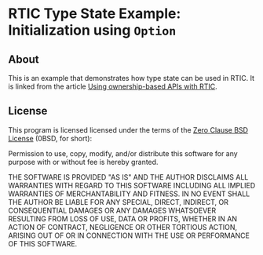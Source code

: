 # RTIC Type State Example: Initialization using `Option`

## About

This is an example that demonstrates how type state can be used in RTIC. It is linked from the article [Using ownership-based APIs with RTIC](https://braun-embedded.com/articles/ownership-based-apis-with-rtic/).

## License

This program is licensed  licensed under the terms of the [Zero Clause BSD License] (0BSD, for short):

Permission to use, copy, modify, and/or distribute this software for any purpose with or without fee is hereby granted.

THE SOFTWARE IS PROVIDED "AS IS" AND THE AUTHOR DISCLAIMS ALL WARRANTIES WITH REGARD TO THIS SOFTWARE INCLUDING ALL IMPLIED WARRANTIES OF MERCHANTABILITY AND FITNESS. IN NO EVENT SHALL THE AUTHOR BE LIABLE FOR ANY SPECIAL, DIRECT, INDIRECT, OR CONSEQUENTIAL DAMAGES OR ANY DAMAGES WHATSOEVER RESULTING FROM LOSS OF USE, DATA OR PROFITS, WHETHER IN AN ACTION OF CONTRACT, NEGLIGENCE OR OTHER TORTIOUS ACTION, ARISING OUT OF OR IN CONNECTION WITH THE USE OR PERFORMANCE OF THIS SOFTWARE.

[Zero Clause BSD License]: https://opensource.org/licenses/0BSD
